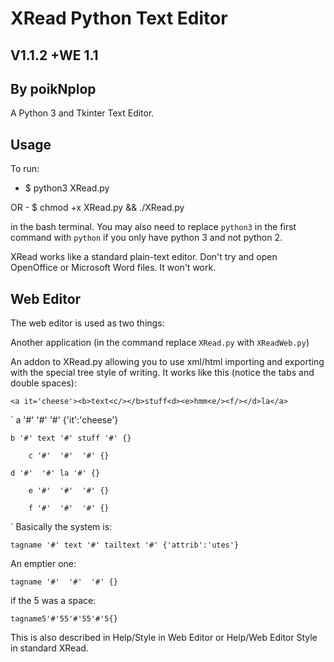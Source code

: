 # XRead Python Text Editor
## V1.1.2 +WE 1.1
## By poikNplop

A Python 3 and Tkinter Text Editor.

## Usage

To run:

   - $ python3 XRead.py

OR - $ chmod +x XRead.py && ./XRead.py

in the bash terminal. You may also need to replace `python3` in
the first command with `python` if you only have python 3 and not
python 2.

XRead works like a standard plain-text editor. Don't try and open
OpenOffice or Microsoft Word files. It won't work.

## Web Editor

The web editor is used as two things:

Another application (in the command replace `XRead.py` with
`XReadWeb.py`)

An addon to XRead.py allowing you to use xml/html importing and
exporting with the special tree style of writing. It works like
this (notice the tabs and double spaces):

`<a it='cheese'><b>text<c/></b>stuff<d><e>hmm<e/><f/></d>la</a>`

`
a '#'  '#'  '#' {'it':'cheese'}

	b '#' text '#' stuff '#' {}

		c '#'  '#'  '#' {}

	d '#'  '#' la '#' {}

		e '#'  '#'  '#' {}

		f '#'  '#'  '#' {}
`
Basically the system is:

`tagname '#' text '#' tailtext '#' {'attrib':'utes'}`

An emptier one:

`tagname '#'  '#'  '#' {}`

if the 5 was a space:

`tagname5'#'55'#'55'#'5{}`

This is also described in Help/Style in Web Editor or
Help/Web Editor Style in standard XRead.
